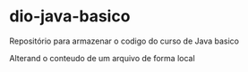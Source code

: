 # dio-java-basico
Repositório para armazenar o codigo do curso de Java basico

Alterand o conteudo de um arquivo de forma local
